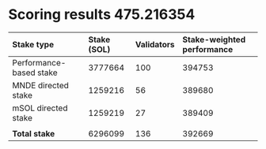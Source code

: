 # Scoring results 475.216354

| Stake type              | Stake (SOL) | Validators | Stake-weighted performance |
|:------------------------|:------------|:-----------|:---------------------------|
| Performance-based stake | 3777664     | 100        | 394753                     |
| MNDE directed stake     | 1259216     | 56         | 389680                     |
| mSOL directed stake     | 1259219     | 27         | 389409                     |
|                         |             |            |                            |
| **Total stake**         | 6296099     | 136        | 392669                     |

